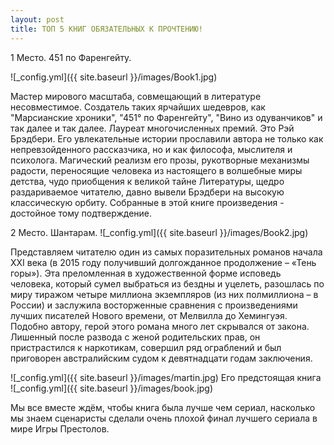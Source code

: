 ```yaml
---
layout: post
title: ТОП 5 КНИГ ОБЯЗАТЕЛЬНЫХ К ПРОЧТЕНИЮ!
---
```

1 Место. 451 по Фаренгейту.

![_config.yml]({{ site.baseurl }}/images/Book1.jpg)

Мастер мирового масштаба, совмещающий в литературе несовместимое. Создатель таких ярчайших шедевров, как "Марсианские хроники", "451° по Фаренгейту", "Вино из одуванчиков" и так далее и так далее. Лауреат многочисленных премий. Это Рэй Брэдбери. Его увлекательные истории прославили автора не только как непревзойденного рассказчика, но и как философа, мыслителя и психолога. Магический реализм его прозы, рукотворные механизмы радости, переносящие человека из настоящего в волшебные миры детства, чудо приобщения к великой тайне Литературы, щедро раздариваемое читателю, давно вывели Брэдбери на высокую классическую орбиту. Собранные в этой книге произведения - достойное тому подтверждение.

2 Место. Шантарам.
![_config.yml]({{ site.baseurl }}/images/Book2.jpg)

Представляем читателю один из самых поразительных романов начала XXI века (в 2015 году получивший долгожданное продолжение – «Тень горы»). Эта преломленная в художественной форме исповедь человека, который сумел выбраться из бездны и уцелеть, разошлась по миру тиражом четыре миллиона экземпляров (из них полмиллиона – в России) и заслужила восторженные сравнения с произведениями лучших писателей Нового времени, от Мелвилла до Хемингуэя. Подобно автору, герой этого романа много лет скрывался от закона. Лишенный после развода с женой родительских прав, он пристрастился к наркотикам, совершил ряд ограблений и был приговорен австралийским судом к девятнадцати годам заключения.



![_config.yml]({{ site.baseurl }}/images/martin.jpg)
Его предстоящая книга
![_config.yml]({{ site.baseurl }}/images/book.jpg)

Мы все вместе ждём, чтобы книга была лучше чем сериал, насколько мы знаем сценаристы сделали очень плохой финал лучшего сериала в мире Игры Престолов.
